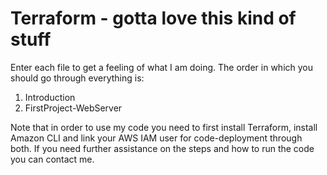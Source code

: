 # Terraform - gotta love this kind of stuff
Enter each file to get a feeling of what I am doing.
The order in which you should go through everything is:
  1. Introduction
  2. FirstProject-WebServer

Note that in order to use my code you need to first install Terraform, install Amazon CLI and link your AWS IAM user for code-deployment through both.
If you need further assistance on the steps and how to run the code you can contact me.
